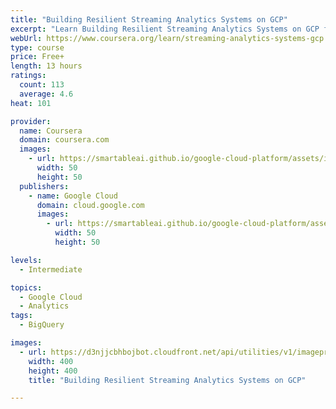 ```yaml
---
title: "Building Resilient Streaming Analytics Systems on GCP"
excerpt: "Learn Building Resilient Streaming Analytics Systems on GCP from Google Cloud. *Note: this is a new course with updated content from what you may have seen in the previous version of this Specialization.  Processing streaming data is becoming ..."
webUrl: https://www.coursera.org/learn/streaming-analytics-systems-gcp
type: course
price: Free+
length: 13 hours
ratings:
  count: 113
  average: 4.6
heat: 101

provider:
  name: Coursera
  domain: coursera.com
  images:
    - url: https://smartableai.github.io/google-cloud-platform/assets/images/organizations/coursera.com-50x50.jpg
      width: 50
      height: 50
  publishers:
    - name: Google Cloud
      domain: cloud.google.com
      images:
        - url: https://smartableai.github.io/google-cloud-platform/assets/images/organizations/cloud.google.com-50x50.jpg
          width: 50
          height: 50

levels:
  - Intermediate

topics:
  - Google Cloud
  - Analytics
tags:
  - BigQuery

images:
  - url: https://d3njjcbhbojbot.cloudfront.net/api/utilities/v1/imageproxy/https://s3.amazonaws.com/coursera-course-photos/40/08bebaea2d4b479ce471a4d14679d8/BD-and-ML-Fundamentals-v3.jpg?auto=format%2Ccompress&dpr=1&w=400&h=400&fit=fill&bg=FFF
    width: 400
    height: 400
    title: "Building Resilient Streaming Analytics Systems on GCP"

---
```


